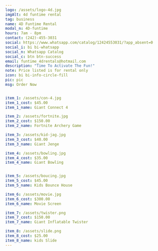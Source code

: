 ```yaml
---
logo: /assets/logo-4d.jpg
imgAlt: 4d funtime rental
tag: business
name: 4D Funtime Rental
modal_n: 4D-funtime
hours: 7am - 8pm 
contact: (242)-455-3031
social: https://www.whatsapp.com/catalog/12424553031/?app_absent=0
social_i: bi bi-whatsapp
social_n: Whatsapp Catalog
social_c: btn btn-success
email: funtime_4drentals@hotmail.com
description: "Time To Activate The Fun!"
note: Price listed is for rental only
icon: bi bi-info-circle-fill
pic: pic
msg: Order Now


item_1: /assets/con-4.jpg
item_1_cost: $45.00
item_1_name: Giant Connect 4

item_2: /assets/fortnite.jpg
item_2_cost: $150.00
item_2_name: Fortnite Archery Game

item_3: /assets/kid-jag.jpg
item_3_cost: $40.00
item_3_name: Giant Jenge

item_4: /assets/bowling.jpg
item_4_cost: $35.00
item_4_name: Giant Bowling


item_5: /assets/boucing.jpg
item_5_cost: $45.00
item_5_name: Kids Bounce House

item_6: /assets/movie.jpg
item_6_cost: $300.00
item_6_name: Movie Screen

item_7: /assets/twister.png
item_7_cost: $150.00
item_7_name: Giant Inflatable Twister

item_8: /assets/slide.png
item_8_cost: $25.00
item_8_name: kids Slide
---
```


    
